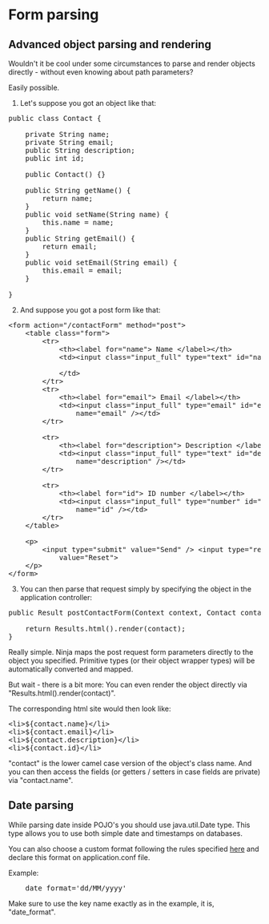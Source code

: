 Form parsing
============

Advanced object parsing and rendering
-------------------------------------

Wouldn't it be cool under some circumstances to parse and
render objects directly - without even knowing about path parameters?

Easily possible.

1) Let's suppose you got an object like that:

<pre class="prettyprint">
public class Contact {

    private String name;
    private String email;
    public String description;
    public int id;

    public Contact() {}

    public String getName() {
        return name;
    }
    public void setName(String name) {
        this.name = name;
    }
    public String getEmail() {
        return email;
    }
    public void setEmail(String email) {
        this.email = email;
    }

}  
</pre>


2) And suppose you got a post form like that:

<pre class="prettyprint">
&lt;form action=&quot;/contactForm&quot; method=&quot;post&quot;&gt;
    &lt;table class=&quot;form&quot;&gt;
        &lt;tr&gt;
            &lt;th&gt;&lt;label for=&quot;name&quot;&gt; Name &lt;/label&gt;&lt;/th&gt;
            &lt;td&gt;&lt;input class=&quot;input_full&quot; type=&quot;text&quot; id=&quot;name&quot; name=&quot;name&quot; /&gt;

            &lt;/td&gt;
        &lt;/tr&gt;
        &lt;tr&gt;
            &lt;th&gt;&lt;label for=&quot;email&quot;&gt; Email &lt;/label&gt;&lt;/th&gt;
            &lt;td&gt;&lt;input class=&quot;input_full&quot; type=&quot;email&quot; id=&quot;email&quot;
                name=&quot;email&quot; /&gt;&lt;/td&gt;
        &lt;/tr&gt;

        &lt;tr&gt;
            &lt;th&gt;&lt;label for=&quot;description&quot;&gt; Description &lt;/label&gt;&lt;/th&gt;
            &lt;td&gt;&lt;input class=&quot;input_full&quot; type=&quot;text&quot; id=&quot;description&quot;
                name=&quot;description&quot; /&gt;&lt;/td&gt;
        &lt;/tr&gt;
        
        &lt;tr&gt;
            &lt;th&gt;&lt;label for=&quot;id&quot;&gt; ID number &lt;/label&gt;&lt;/th&gt;
            &lt;td&gt;&lt;input class=&quot;input_full&quot; type=&quot;number&quot; id=&quot;id&quot;
                name=&quot;id&quot; /&gt;&lt;/td&gt;
        &lt;/tr&gt;
    &lt;/table&gt;

    &lt;p&gt;
        &lt;input type=&quot;submit&quot; value=&quot;Send&quot; /&gt; &lt;input type=&quot;reset&quot;
            value=&quot;Reset&quot;&gt;
    &lt;/p&gt;
&lt;/form&gt;
</pre>

3) You can then parse that request simply by specifying the object in the application controller:

<pre class="prettyprint">
public Result postContactForm(Context context, Contact contact) {

    return Results.html().render(contact);
}
</pre>


Really simple. Ninja maps the post request form parameters directly to the object you specified. Primitive types 
(or their object wrapper types) will be automatically converted and mapped.


But wait - there is a bit more: You can even render the object directly via "Results.html().render(contact)".

The corresponding html site would then look like:

<pre class="prettyprint">
&lt;li&gt;${contact.name}&lt;/li&gt;
&lt;li&gt;${contact.email}&lt;/li&gt;
&lt;li&gt;${contact.description}&lt;/li&gt;
&lt;li&gt;${contact.id}&lt;/li&gt;
</pre>

"contact" is the lower camel case version of the object's class name. And you can then access the fields (or getters / setters in case
fields are private) via "contact.name".


Date parsing
-------------------------------------


While parsing date inside POJO's you should use java.util.Date type. This type allows you to use both simple date and timestamps on databases.

You can also choose a custom format following the rules specified [here](http://joda-time.sourceforge.net/api-release/org/joda/time/format/ISODateTimeFormat.html#localDateOptionalTimeParser()) and declare this format on application.conf file.

Example:

<pre class="prettyprint">
    date_format='dd/MM/yyyy'
</pre>

Make sure to use the key name exactly as in the example, it is, "date_format".